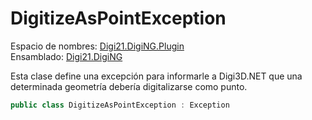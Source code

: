 # DigitizeAsPointException

Espacio de nombres: [Digi21.DigiNG.Plugin](../../)  
Ensamblado: [Digi21.DigiNG](../../../digi21.diging/)

Esta clase define una excepción para informarle a Digi3D.NET que una determinada geometría debería digitalizarse como punto.

```csharp
public class DigitizeAsPointException : Exception
```



